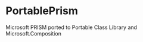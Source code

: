 PortablePrism
=============

Microsoft PRISM ported to Portable Class Library and Microsoft.Composition